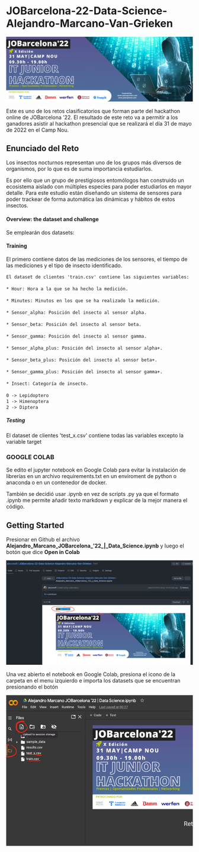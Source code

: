 # JOBarcelona-22-Data-Science-Alejandro-Marcano-Van-Grieken

![Alt Text](images/hackathon.png)

Este es uno de los retos clasificatorios que forman parte del hackathon online de JOBarcelona ’22. El resultado de este reto va a permitir a los ganadores asistir al hackathon presencial que se realizará el día 31 de mayo de 2022 en el Camp Nou.

## Enunciado del Reto


Los insectos nocturnos representan uno de los grupos más diversos de organismos, por lo que es de suma importancia estudiarlos.

Es por ello que un grupo de prestigiosos entomólogos han construido un ecosistema aislado con múltiples especies para poder estudiarlos en mayor detalle. Para este estudio están diseñando un sistema de sensores para poder trackear de forma automática las dinámicas y hábitos de estos insectos.

#### Overview: the dataset and challenge
Se emplearán dos datasets:

#### Training
El primero contiene datos de las mediciones de los sensores, el tiempo de las mediciones y el tipo de insecto identificado.

```
El dataset de clientes 'train.csv' contiene las siguientes variables:

* Hour: Hora a la que se ha hecho la medición.

* Minutes: Minutos en los que se ha realizado la medición.

* Sensor_alpha: Posición del insecto al sensor alpha.

* Sensor_beta: Posición del insecto al sensor beta.

* Sensor_gamma: Posición del insecto al sensor gamma.

* Sensor_alpha_plus: Posición del insecto al sensor alpha+.

* Sensor_beta_plus: Posición del insecto al sensor beta+.

* Sensor_gamma_plus: Posición del insecto al sensor gamma+.

* Insect: Categoría de insecto.

0 -> Lepidoptero
1 -> Himenoptera
2 -> Diptera
```

##### Testing
El dataset de clientes 'test_x.csv' contiene todas las variables excepto la variable target



### GOOGLE COLAB

Se edito el jupyter notebook en Google Colab para evitar la instalación de librerías en un archivo requirements.txt en un enviroment de python o anaconda o en un contenedor de docker. 

También se decidió usar .ipynb en vez de scripts .py ya que el formato .ipynb me permite añadir texto markdown y explicar de la mejor manera el código. 


## Getting Started
Presionar en Github el archivo **Alejandro_Marcano_JOBarcelona_’22_|_Data_Science.ipynb** y luego el botón que dice **Open in Colab**

![Alt Text](images/colab1.png)

Una vez abierto el notebook en Google Colab, presiona el icono de la carpeta en el menu izquierdo e importa los datasets que se encuentran presionando el botón

![Alt Text](images/colab2.png)
